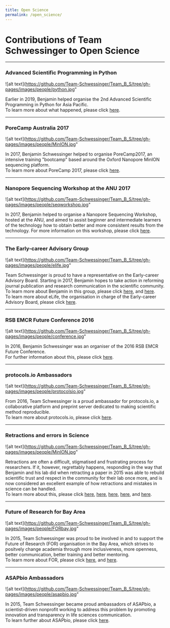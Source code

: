 ```yaml
---
title: Open Science
permalink: /open_science/
---
```



# Contributions of Team Schwessinger to Open Science

<hr>

### Advanced Scientific Programming in Python

![alt text](https://github.com/Team-Schwessinger/Team_B_S/tree/gh-pages/images/people/python.jpg"

Earlier in 2019, Benjamin helped organise the 2nd Advanced Scientific Programming in Python for Asia Pacific.  
To learn more about what happened, please click [here](https://scipy-school.org/).  

<hr>

### PoreCamp Australia 2017

![alt text](https://github.com/Team-Schwessinger/Team_B_S/tree/gh-pages/images/people/MinION.jpg"

In 2017, Benjamin Schwessinger helped to organise PoreCamp2017, an intensive training "bootcamp" based around the Oxford Nanopore MinION sequencing platform.  
To learn more about PoreCamp 2017, please click [here](https://porecamp-au.github.io/).

<hr>

### Nanopore Sequencing Workshop at the ANU 2017

![alt text](https://github.com/Team-Schwessinger/Team_B_S/tree/gh-pages/images/people/seqworkshop.jpg"

In 2017, Benjamin helped to organise a Nanopore Sequencing Workshop, hosted at the ANU, and aimed to assist beginner and intermediate learners of the technology how to obtain better and more consistent results from the technology.
For more information on this workshop, please click [here](https://anu-nanopore.github.io/).

<hr>

### The Early-career Advisory Group

![alt text](https://github.com/Team-Schwessinger/Team_B_S/tree/gh-pages/images/people/elife.jpg"

Team Schwessinger is proud to have a representative on the Early-career Advisory Board. Starting in 2017, Benjamin hopes to take action in reforming journal publication and research communication in the scientific community.
To learn more about Benjamin in this group, please click [here](https://elifesciences.org/inside-elife/1b245a01/early-career-advisory-group-introducing-the-latest-members), and [here](https://elifesciences.org/about/people/early-career).  
To learn more about eLife, the organisation in charge of the Early-career Advisory Board, please click [here](https://elifesciences.org/about).

<hr>

### RSB EMCR Future Conference 2016

![alt text](https://github.com/Team-Schwessinger/Team_B_S/tree/gh-pages/images/people/conference.jpg"

In 2016, Benjamin Schwessinger was an organiser of the 2016 RSB EMCR Future Conference.  
For further information about this, please click [here](https://rsbemcrconferencewordpresscom.wordpress.com/).

<hr>

### protocols.io Ambassadors

![alt text](https://github.com/Team-Schwessinger/Team_B_S/tree/gh-pages/images/people/protocolsio.jpg"

From 2016, Team Schwessinger is a proud ambassador for protocols.io, a collaborative platform and preprint server dedicated to making scientific method reproducible.  
To learn more about protocols.io, please click [here](https://www.protocols.io/about).

<hr>

### Retractions and errors in Science

![alt text](https://github.com/Team-Schwessinger/Team_B_S/tree/gh-pages/images/people/MinION.jpg"

Retractions are often a difficult, stigmatised and frustrating process for researchers. If it, however, regrettably happens, responding in the way that Benjamin and his lab did when retracting a paper in 2015 was able to rebuild scientific trust and respect in the community for their lab once more, and is now considered an excellent example of how retractions and mistakes in science can be handled.  
To learn more about this, please click [here](https://www.nature.com/news/rice-researchers-redress-retraction-1.18055), [here](http://retractionwatch.com/2015/07/24/qa-with-pamela-ronald-redemption-after-retraction/), [here](https://phylogenomics.blogspot.com/2015/07/a-phoenix-rises-from-ashes-new.html), [here](https://www.deutschlandfunk.de/wissenschaft-us-forscher-korrigieren-fehlerhafte-studie.676.de.html?dram:article_id=329818), and [here](https://thewinnower.com/papers/3080-discovery-and-redemption-emerge-from-a-scientific-mistake).

<hr>

### Future of Research for Bay Area

![alt text](https://github.com/Team-Schwessinger/Team_B_S/tree/gh-pages/images/people/FORbay.jpg"

In 2015, Team Schwessinger was proud to be involved in and to support the Future of Research (FOR) organisation in the Bay Area, which strives to positvely change academia through more inclusiveness, more openness, better communication, better training and better mentoring.  
To learn more about FOR, please click [here](http://www.futureofresearch.org/bay-area/), and [here](http://www.futureofresearch.org/about/).

<hr>


### ASAPbio Ambassadors

![alt text](https://github.com/Team-Schwessinger/Team_B_S/tree/gh-pages/images/people/asapbio.jpg"

In 2015, Team Schwessinger became proud ambassadors of ASAPbio, a scientist-driven nonprofit working to address this problem by promoting innovation and transparency in life sciences communication.  
To learn further about ASAPbio, please click [here](https://asapbio.org/about-us).


